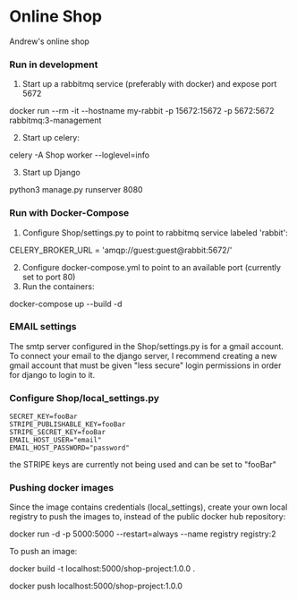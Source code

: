 # Online Shop

Andrew's online shop

### Run in development

1. Start up a rabbitmq service (preferably with docker) and expose port 5672

docker run --rm -it --hostname my-rabbit -p 15672:15672 -p 5672:5672 rabbitmq:3-management

2. Start up celery:

celery -A Shop worker --loglevel=info

3. Start up Django

python3 manage.py runserver 8080

### Run with Docker-Compose

1. Configure Shop/settings.py to point to rabbitmq service labeled 'rabbit':

CELERY_BROKER_URL = 'amqp://guest:guest@rabbit:5672/'

2. Configure docker-compose.yml to point to an available port (currently set to port 80)
3. Run the containers:

docker-compose up --build -d

### EMAIL settings

The smtp server configured in the Shop/settings.py is for a gmail account. To connect your email to the django server, I recommend creating a new gmail account that must be given "less secure" login permissions in order for django to login to it.

### Configure Shop/local_settings.py

```
SECRET_KEY=fooBar
STRIPE_PUBLISHABLE_KEY=fooBar
STRIPE_SECRET_KEY=fooBar
EMAIL_HOST_USER="email"
EMAIL_HOST_PASSWORD="password"
```

the STRIPE keys are currently not being used and can be set to "fooBar"

### Pushing docker images

Since the image contains credentials (local_settings), create your own local registry to push the images to, instead of the public docker hub repository:

docker run -d -p 5000:5000 --restart=always --name registry registry:2

To push an image:

docker build -t localhost:5000/shop-project:1.0.0 .

docker push localhost:5000/shop-project:1.0.0
